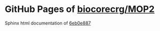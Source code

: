 GitHub Pages of [biocorecrg/MOP2](https://github.com/biocorecrg/MOP2.git)
===
Sphinx html documentation of [6eb0e887](https://github.com/biocorecrg/MOP2/tree/6eb0e887f71a2a1e8192ca0e864dd3f2a692a6f8)
